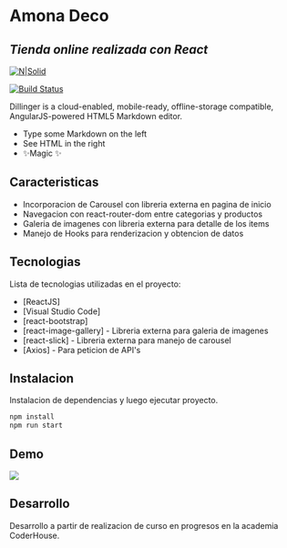 # Amona Deco

## _Tienda online realizada con React_

[![N|Solid](https://cldup.com/dTxpPi9lDf.thumb.png)](https://nodesource.com/products/nsolid)

[![Build Status](https://travis-ci.org/joemccann/dillinger.svg?branch=master)](https://travis-ci.org/joemccann/dillinger)

Dillinger is a cloud-enabled, mobile-ready, offline-storage compatible,
AngularJS-powered HTML5 Markdown editor.

- Type some Markdown on the left
- See HTML in the right
- ✨Magic ✨

## Caracteristicas

- Incorporacion de Carousel con libreria externa en pagina de inicio
- Navegacion con react-router-dom entre categorias y productos
- Galeria de imagenes con libreria externa para detalle de los items
- Manejo de Hooks para renderizacion y obtencion de datos

## Tecnologias

Lista de tecnologias utilizadas en el proyecto:

- [ReactJS]
- [Visual Studio Code]
- [react-bootstrap]
- [react-image-gallery] - Libreria externa para galeria de imagenes
- [react-slick] - Libreria externa para manejo de carousel
- [Axios] - Para peticion de API's

## Instalacion

Instalacion de dependencias y luego ejecutar proyecto.

```sh
npm install
npm run start
```

## Demo

![](https://res.cloudinary.com/www-amonadeco-com-ar/image/upload/v1631901496/AmonaDeco/Grabacio%C3%8C_n_de_pantalla_2021-09-17_a_la_s_14.42.46_online-video-cutter.com_d16skr.gif)

## Desarrollo

Desarrollo a partir de realizacion de curso en progresos en la academia CoderHouse.

